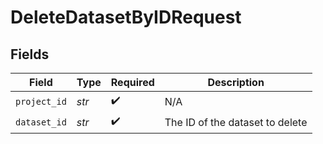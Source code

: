 # DeleteDatasetByIDRequest


## Fields

| Field                           | Type                            | Required                        | Description                     |
| ------------------------------- | ------------------------------- | ------------------------------- | ------------------------------- |
| `project_id`                    | *str*                           | :heavy_check_mark:              | N/A                             |
| `dataset_id`                    | *str*                           | :heavy_check_mark:              | The ID of the dataset to delete |